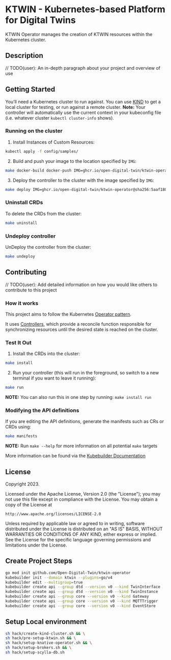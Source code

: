 # KTWIN - Kubernetes-based Platform for Digital Twins

KTWIN Operator manages the creation of KTWIN resources within the Kubernetes cluster.

## Description

// TODO(user): An in-depth paragraph about your project and overview of use

## Getting Started

You’ll need a Kubernetes cluster to run against. You can use [KIND](https://sigs.k8s.io/kind) to get a local cluster for testing, or run against a remote cluster.
**Note:** Your controller will automatically use the current context in your kubeconfig file (i.e. whatever cluster `kubectl cluster-info` shows).

### Running on the cluster

1. Install Instances of Custom Resources:

```sh
kubectl apply -f config/samples/
```

2. Build and push your image to the location specified by `IMG`:

```sh
make docker-build docker-push IMG=ghcr.io/open-digital-twin/ktwin-operator:0.1
```

3. Deploy the controller to the cluster with the image specified by `IMG`:

```sh
make deploy IMG=ghcr.io/open-digital-twin/ktwin-operator@sha256:5aaf180ad5acfdcdb81e57db6cb9b4489238e13a521999370370064c75e6c540
```

### Uninstall CRDs

To delete the CRDs from the cluster:

```sh
make uninstall
```

### Undeploy controller

UnDeploy the controller from the cluster:

```sh
make undeploy
```

## Contributing

// TODO(user): Add detailed information on how you would like others to contribute to this project

### How it works

This project aims to follow the Kubernetes [Operator pattern](https://kubernetes.io/docs/concepts/extend-kubernetes/operator/).

It uses [Controllers](https://kubernetes.io/docs/concepts/architecture/controller/),
which provide a reconcile function responsible for synchronizing resources until the desired state is reached on the cluster.

### Test It Out

1. Install the CRDs into the cluster:

```sh
make install
```

2. Run your controller (this will run in the foreground, so switch to a new terminal if you want to leave it running):

```sh
make run
```

**NOTE:** You can also run this in one step by running: `make install run`

### Modifying the API definitions

If you are editing the API definitions, generate the manifests such as CRs or CRDs using:

```sh
make manifests
```

**NOTE:** Run `make --help` for more information on all potential `make` targets

More information can be found via the [Kubebuilder Documentation](https://book.kubebuilder.io/introduction.html)

## License

Copyright 2023.

Licensed under the Apache License, Version 2.0 (the "License");
you may not use this file except in compliance with the License.
You may obtain a copy of the License at

    http://www.apache.org/licenses/LICENSE-2.0

Unless required by applicable law or agreed to in writing, software
distributed under the License is distributed on an "AS IS" BASIS,
WITHOUT WARRANTIES OR CONDITIONS OF ANY KIND, either express or implied.
See the License for the specific language governing permissions and
limitations under the License.

## Create Project Steps

```sh
go mod init github.com/Open-Digital-Twin/ktwin-operator
kubebuilder init --domain ktwin --plugins=go/v4
kubebuilder edit --multigroup=true
kubebuilder create api --group dtd --version v0 --kind TwinInterface
kubebuilder create api --group dtd --version v0 --kind TwinInstance
kubebuilder create api --group core --version v0 --kind Gateway
kubebuilder create api --group core --version v0 --kind MQTTTrigger
kubebuilder create api --group core --version v0 --kind EventStore
```

## Setup Local environment

```sh
sh hack/create-kind-cluster.sh && \
sh hack/pre-setup-ktwin.sh && \
sh hack/setup-knative-operator.sh && \
sh hack/setup-brokers.sh && \
sh hack/setup-scylla-db.sh
```

